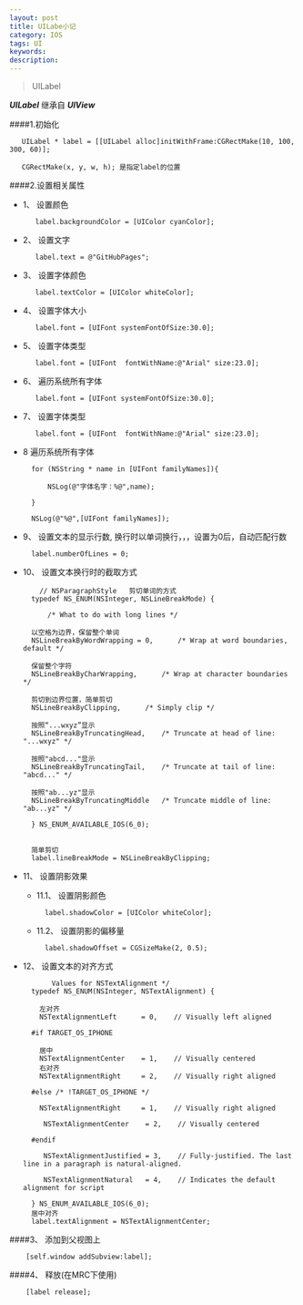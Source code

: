 ```yaml
---
layout: post
title: UILabe小记
category: IOS
tags: UI
keywords:
description:
---
```


>UILabel

***UILabel*** 继承自 ***UIView*** 

####1.初始化
	
	   UILabel * label = [[UILabel alloc]initWithFrame:CGRectMake(10, 100, 300, 60)];
	
	   CGRectMake(x, y, w, h); 是指定label的位置	
	
####2.设置相关属性

* 1、 设置颜色
 		
 	     label.backgroundColor = [UIColor cyanColor];
* 2、 设置文字

	     label.text = @"GitHubPages";
* 3、 设置字体颜色

	     label.textColor = [UIColor whiteColor];
* 4、 设置字体大小 

	     label.font = [UIFont systemFontOfSize:30.0];   
* 5、 设置字体类型

         label.font = [UIFont  fontWithName:@"Arial" size:23.0];
* 6、 遍历系统所有字体

	     label.font = [UIFont systemFontOfSize:30.0];   
* 7、 设置字体类型

         label.font = [UIFont  fontWithName:@"Arial" size:23.0];
* 8  遍历系统所有字体

	    for (NSString * name in [UIFont familyNames]){
	
			NSLog(@"字体名字：%@",name);
		
	    }
	  
	    NSLog(@"%@",[UIFont familyNames]);

* 9、 设置文本的显示行数, 换行时以单词换行，，，设置为0后，自动匹配行数

	    label.numberOfLines = 0;

* 10、 设置文本换行时的截取方式

	      // NSParagraphStyle   剪切单词的方式
        typedef NS_ENUM(NSInteger, NSLineBreakMode) {
    
    		/* What to do with long lines */
    		
        以空格为边界，保留整个单词    
        NSLineBreakByWordWrapping = 0,     	/* Wrap at word boundaries, default */
        
        保留整个字符
        NSLineBreakByCharWrapping,		/* Wrap at character boundaries */
        
        剪切到边界位置，简单剪切
        NSLineBreakByClipping,		/* Simply clip */
        
        按照“...wxyz”显示
        NSLineBreakByTruncatingHead,	/* Truncate at head of line: "...wxyz" */
        
        按照"abcd..."显示
        NSLineBreakByTruncatingTail,	/* Truncate at tail of line: "abcd..." */
        
        按照"ab...yz"显示
        NSLineBreakByTruncatingMiddle	/* Truncate middle of line:  "ab...yz" */
        
        } NS_ENUM_AVAILABLE_IOS(6_0);
      
      
        简单剪切
        label.lineBreakMode = NSLineBreakByClipping;

* 11、 设置阴影效果
	
	+ 11.1、 设置阴影颜色
		
		    label.shadowColor = [UIColor whiteColor];
	+ 11.2、 设置阴影的偏移量
		
		    label.shadowOffset = CGSizeMake(2, 0.5);
* 12、 设置文本的对齐方式

		     Values for NSTextAlignment */
        typedef NS_ENUM(NSInteger, NSTextAlignment) {
        	
          左对齐
          NSTextAlignmentLeft      = 0,    // Visually left aligned
          
        #if TARGET_OS_IPHONE
        
          居中
          NSTextAlignmentCenter    = 1,    // Visually centered
          右对齐
          NSTextAlignmentRight     = 2,    // Visually right aligned
          
        #else /* !TARGET_OS_IPHONE */
        
          NSTextAlignmentRight     = 1,    // Visually right aligned
          
           NSTextAlignmentCenter    = 2,    // Visually centered
           
        #endif
        	
           NSTextAlignmentJustified = 3,    // Fully-justified. The last line in a paragraph is natural-aligned.
           
           NSTextAlignmentNatural   = 4,    // Indicates the default alignment for script
           
        } NS_ENUM_AVAILABLE_IOS(6_0);
		居中对齐
		label.textAlignment = NSTextAlignmentCenter;
####3、 添加到父视图上

		[self.window addSubview:label];
####4、 释放(在MRC下使用)		

		[label release];




















